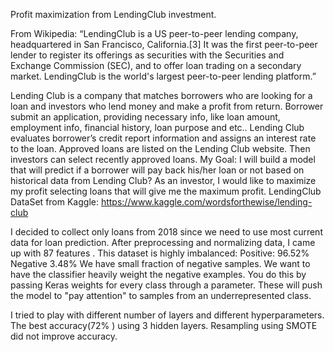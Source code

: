 
Profit maximization from LendingClub  investment.

From Wikipedia: “LendingClub is a US peer-to-peer lending company, headquartered in San Francisco, California.[3] It was the first peer-to-peer lender to register its offerings as securities with the Securities and Exchange Commission (SEC), and to offer loan trading on a secondary market. LendingClub is the world's largest peer-to-peer lending platform.”
 
Lending Club is a company that matches borrowers who are looking for a loan and  investors who lend money and make a profit from return. Borrower submit an application, providing necessary info, like  loan amount, employment info, financial history, loan purpose and etc.. Lending Club evaluates borrower’s credit report information and assigns an interest rate to the loan.
Approved loans are listed on the Lending Club website. Then  investors can select recently approved loans.
My Goal: I will build a model that will predict if a borrower will pay back his/her loan or not based on historical data from Lending Club? As an investor, I would like to maximize my profit selecting loans that will give me the maximum profit.
LendingClub DataSet from Kaggle: https://www.kaggle.com/wordsforthewise/lending-club

I decided to collect only loans from 2018 since we need to use most current data for loan prediction.
After preprocessing and normalizing data, I came up with 87 features . 
This dataset is highly imbalanced:
    Positive: 96.52% 
    Negative  3.48%
We have small fraction of negative samples.
We  want to have the classifier heavily weight the negative examples. You do this by passing Keras weights for every class through a parameter. These will push the model to "pay attention" to samples from an underrepresented class.

I tried to play with different number of layers and different hyperparameters.
The best accuracy(72% ) using  3 hidden layers.
Resampling using SMOTE  did not improve accuracy.

 
